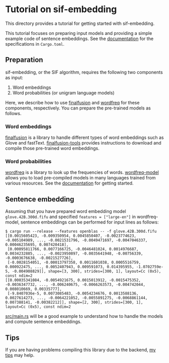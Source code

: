 # Tutorial on sif-embedding

This directory provides a tutorial for getting started with sif-embedding.

This tutorial focuses on preparing input models and providing a simple example code of sentence embeddings.
See the [documentation](https://docs.rs/sif-embedding/) for the specifications in `Cargo.toml`.

## Preparation

sif-embedding, or the SIF algorithm, requires the following two components as input:

1. Word embeddings
2. Word probabilities (or unigram language models)

Here, we describe how to use [finalfusion](https://docs.rs/finalfusion/) and [wordfreq](https://docs.rs/wordfreq/latest/wordfreq/) for these components, respectively.
You can prepare the pre-trained models as follows.

### Word embeddings

[finalfusion](https://docs.rs/finalfusion/) is a library to handle different types of word embeddings such as Glove and fastText.
[finalfusion-tools](../../finalfusion-tools) provides instructions to download and compile those pre-trained word embeddings.

### Word probabilities

[wordfreq](https://docs.rs/wordfreq/latest/wordfreq/) is a library to look up the frequencies of words.
[wordfreq-model](https://docs.rs/wordfreq-model/) allows you to load pre-compiled models in many languages trained from various resources.
See the [documentation](https://docs.rs/wordfreq-model/) for getting started.

## Sentence embedding

Assuming that you have prepared word embedding model `glove.42B.300d.fifu` and specified `features = ["large-en"]`  in wordfreq-model,
sentence embeddings can be performed for input lines as follows:

```shell
$ cargo run --release --features openblas -- -f glove.42B.300d.fifu
[[0.0015605423, -0.009350954, 0.0045850407, -0.0023774623, -0.005104989, ..., -0.0021531796, -0.0049471697, -0.0047046337, 0.00046235695, 0.007420418],
 [0.00095811766, 0.0077166725, -0.0046481024, 0.0014976687, 0.0034232885, ..., -0.0023950897, -0.0035641948, -0.00756339, -0.0003676638, -0.0021527726],
 [-0.0028154051, -0.00013797358, 0.0011601038, 0.0005516759, 0.000922475, ..., 0.0052407943, 0.009591073, 0.014395955, -1.0702759e-5, -0.004908829]], shape=[3, 300], strides=[300, 1], layout=Cc (0x5), const ndim=2
[[0.00035341084, -0.0054921675, 0.0015013912, -0.0015475352, -0.0036347732, ..., -0.006240675, -0.0066263573, -0.004742044, 0.008010669, 0.00335777],
 [-9.8407036e-5, 0.0073085483, -0.0054234676, 0.0013588136, 0.0027614273, ..., -0.0064221052, -0.0055891275, -0.0068861144, 0.007388141, -0.00382212]], shape=[2, 300], strides=[300, 1], layout=Cc (0x5), const ndim=2
```

[src/main.rs](./src/main.rs) will be a good example to understand how to handle the models and compute sentence embeddings.

## Tips

If you are having problems compiling this library due to the backend,
[my tips](https://github.com/kampersanda/sif-embedding/wiki/Trouble-shooting) may help.
